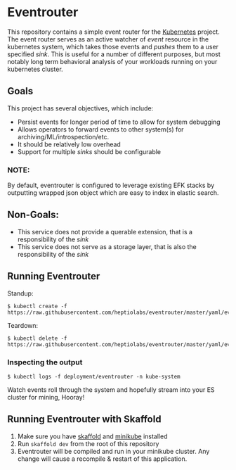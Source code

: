 # Eventrouter

This repository contains a simple event router for the [Kubernetes][kubernetes] project. The event router serves as an active watcher of _event_ resource in the kubernetes system, which takes those events and _pushes_ them to a user specified _sink_. This is useful for a number of different purposes, but most notably long term behavioral analysis of your
workloads running on your kubernetes cluster.

## Goals

This project has several objectives, which include:

- Persist events for longer period of time to allow for system debugging
- Allows operators to forward events to other system(s) for archiving/ML/introspection/etc.
- It should be relatively low overhead
- Support for multiple _sinks_ should be configurable

### NOTE:

By default, eventrouter is configured to leverage existing EFK stacks by outputting wrapped json object which are easy to index in elastic search.

## Non-Goals:

- This service does not provide a querable extension, that is a responsibility of the
  _sink_
- This service does not serve as a storage layer, that is also the responsibility of the _sink_

## Running Eventrouter

Standup:

```
$ kubectl create -f https://raw.githubusercontent.com/heptiolabs/eventrouter/master/yaml/eventrouter.yaml
```

Teardown:

```
$ kubectl delete -f https://raw.githubusercontent.com/heptiolabs/eventrouter/master/yaml/eventrouter.yaml
```

### Inspecting the output

```
$ kubectl logs -f deployment/eventrouter -n kube-system
```

Watch events roll through the system and hopefully stream into your ES cluster for mining, Hooray!

[kubernetes]: https://github.com/kubernetes/kubernetes/ "Kubernetes"

## Running Eventrouter with Skaffold

1.  Make sure you have [skaffold](https://skaffold.dev/docs/getting-started/#installing-skaffold) and [minikube](https://kubernetes.io/docs/tasks/tools/install-minikube/) installed
2.  Run `skaffold dev` from the root of this repository
3.  Eventrouter will be compiled and run in your minikube cluster. Any change will cause a recompile & restart of this application.
